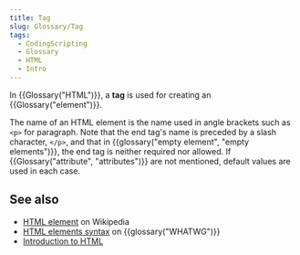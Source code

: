 ```yaml
---
title: Tag
slug: Glossary/Tag
tags:
  - CodingScripting
  - Glossary
  - HTML
  - Intro
---
```


In {{Glossary("HTML")}}, a **tag** is used for creating an {{Glossary("element")}}.

The name of an HTML element is the name used in angle brackets such as `<p>` for paragraph. Note that the end tag's name is preceded by a slash character, `</p>`, and that in {{glossary("empty element", "empty elements")}}, the end tag is neither required nor allowed. If {{Glossary("attribute", "attributes")}} are not mentioned, default values are used in each case.

## See also

- [HTML element](https://en.wikipedia.org/wiki/HTML_element) on Wikipedia
- [HTML elements syntax](https://html.spec.whatwg.org/multipage/syntax.html#elements-2) on {{glossary("WHATWG")}}
- [Introduction to HTML](/en-US/docs/Learn/HTML/Introduction_to_HTML)
